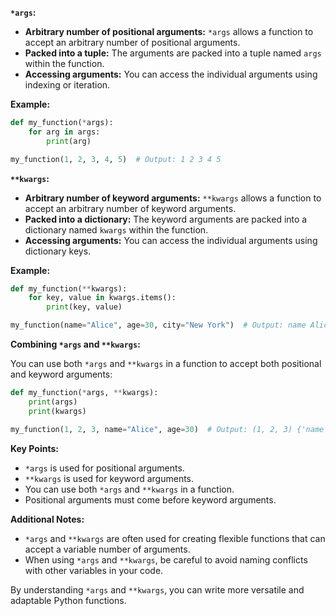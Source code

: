 **`*args`:**

- **Arbitrary number of positional arguments:** `*args` allows a function to accept an arbitrary number of positional arguments.
- **Packed into a tuple:** The arguments are packed into a tuple named `args` within the function.
- **Accessing arguments:** You can access the individual arguments using indexing or iteration.

**Example:**

```python
def my_function(*args):
    for arg in args:
        print(arg)

my_function(1, 2, 3, 4, 5)  # Output: 1 2 3 4 5
```

**`**kwargs`:**

- **Arbitrary number of keyword arguments:** `**kwargs` allows a function to accept an arbitrary number of keyword arguments.
- **Packed into a dictionary:** The keyword arguments are packed into a dictionary named `kwargs` within the function.
- **Accessing arguments:** You can access the individual arguments using dictionary keys.

**Example:**

```python
def my_function(**kwargs):
    for key, value in kwargs.items():
        print(key, value)

my_function(name="Alice", age=30, city="New York")  # Output: name Alice age 30 city New York
```

**Combining `*args` and `**kwargs`:**

You can use both `*args` and `**kwargs` in a function to accept both positional and keyword arguments:

```python
def my_function(*args, **kwargs):
    print(args)
    print(kwargs)

my_function(1, 2, 3, name="Alice", age=30)  # Output: (1, 2, 3) {'name': 'Alice', 'age': 30}
```

**Key Points:**

- `*args` is used for positional arguments.
- `**kwargs` is used for keyword arguments.
- You can use both `*args` and `**kwargs` in a function.
- Positional arguments must come before keyword arguments.

**Additional Notes:**

- `*args` and `**kwargs` are often used for creating flexible functions that can accept a variable number of arguments.
- When using `*args` and `**kwargs`, be careful to avoid naming conflicts with other variables in your code.

By understanding `*args` and `**kwargs`, you can write more versatile and adaptable Python functions.
